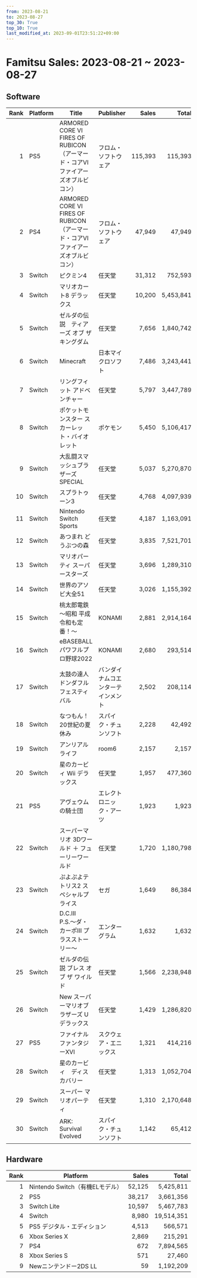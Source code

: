 ```yaml
---
from: 2023-08-21
to: 2023-08-27
top_30: True
top_10: True
last_modified_at: 2023-09-01T23:51:22+09:00
---
```

# Famitsu Sales: 2023-08-21 ~ 2023-08-27
## Software
| Rank | Platform | Title | Publisher | Sales | Total | Rate | New |
| -: | -- | -- | -- | -: | -: | -: | -- |
| 1 | PS5 | ARMORED CORE VI FIRES OF RUBICON（アーマード・コアVI　ファイアーズオブルビコン） | フロム・ソフトウェア | 115,393 | 115,393 | 40% | **New** |
| 2 | PS4 | ARMORED CORE VI FIRES OF RUBICON（アーマード・コアVI　ファイアーズオブルビコン） | フロム・ソフトウェア | 47,949 | 47,949 | 20% | **New** |
| 3 | Switch | ピクミン4 | 任天堂 | 31,312 | 752,593 | 20% |  |
| 4 | Switch | マリオカート8 デラックス | 任天堂 | 10,200 | 5,453,841 | 20% |  |
| 5 | Switch | ゼルダの伝説　ティアーズ オブ ザ キングダム | 任天堂 | 7,656 | 1,840,742 | 20% |  |
| 6 | Switch | Minecraft | 日本マイクロソフト | 7,486 | 3,243,441 | 20% |  |
| 7 | Switch | リングフィット アドベンチャー | 任天堂 | 5,797 | 3,447,789 | 20% |  |
| 8 | Switch | ポケットモンスター スカーレット・バイオレット | ポケモン | 5,450 | 5,106,417 | 20% |  |
| 9 | Switch | 大乱闘スマッシュブラザーズ SPECIAL | 任天堂 | 5,037 | 5,270,870 | 20% |  |
| 10 | Switch | スプラトゥーン3 | 任天堂 | 4,768 | 4,097,939 | 20% |  |
| 11 | Switch | Nintendo Switch Sports | 任天堂 | 4,187 | 1,163,091 | 20% |  |
| 12 | Switch | あつまれ どうぶつの森 | 任天堂 | 3,835 | 7,521,701 | 20% |  |
| 13 | Switch | マリオパーティ スーパースターズ | 任天堂 | 3,696 | 1,289,310 | 20% |  |
| 14 | Switch | 世界のアソビ大全51 | 任天堂 | 3,026 | 1,155,392 | 20% |  |
| 15 | Switch | 桃太郎電鉄 〜昭和 平成 令和も定番！〜 | KONAMI | 2,881 | 2,914,164 | 20% |  |
| 16 | Switch | eBASEBALLパワフルプロ野球2022 | KONAMI | 2,680 | 293,514 | 20% |  |
| 17 | Switch | 太鼓の達人 ドンダフルフェスティバル | バンダイナムコエンターテインメント | 2,502 | 208,114 | 20% |  |
| 18 | Switch | なつもん！ 20世紀の夏休み | スパイク・チュンソフト | 2,228 | 42,492 | 20% |  |
| 19 | Switch | アンリアルライフ | room6 | 2,157 | 2,157 | 80% | **New** |
| 20 | Switch | 星のカービィ Wii デラックス | 任天堂 | 1,957 | 477,360 | 20% |  |
| 21 | PS5 | アヴェウムの騎士団 | エレクトロニック・アーツ | 1,923 | 1,923 | 80% | **New** |
| 22 | Switch | スーパーマリオ 3Dワールド ＋ フューリーワールド | 任天堂 | 1,720 | 1,180,798 | 20% |  |
| 23 | Switch | ぷよぷよテトリス2 スペシャルプライス | セガ | 1,649 | 86,384 | 20% |  |
| 24 | Switch | D.C.III P.S.〜ダ・カーポIII プラスストーリー〜 | エンターグラム | 1,632 | 1,632 | 60% | **New** |
| 25 | Switch | ゼルダの伝説 ブレス オブ ザ ワイルド | 任天堂 | 1,566 | 2,238,948 | 20% |  |
| 26 | Switch | New スーパーマリオブラザーズ U デラックス | 任天堂 | 1,429 | 1,286,820 | 20% |  |
| 27 | PS5 | ファイナルファンタジーXVI | スクウェア・エニックス | 1,321 | 414,216 | 20% |  |
| 28 | Switch | 星のカービィ　ディスカバリー | 任天堂 | 1,313 | 1,052,704 | 20% |  |
| 29 | Switch | スーパー マリオパーティ | 任天堂 | 1,310 | 2,170,648 | 20% |  |
| 30 | Switch | ARK: Survival Evolved | スパイク・チュンソフト | 1,142 | 65,412 | 20% |  |

## Hardware
| Rank | Platform | Sales | Total |
| -: | -- | -: | -: |
| 1 | Nintendo Switch（有機ELモデル） | 52,125 | 5,425,811 |
| 2 | PS5 | 38,217 | 3,661,356 |
| 3 | Switch Lite | 10,597 | 5,467,783 |
| 4 | Switch | 8,980 | 19,514,351 |
| 5 | PS5 デジタル・エディション | 4,513 | 566,571 |
| 6 | Xbox Series X | 2,869 | 215,291 |
| 7 | PS4 | 672 | 7,894,565 |
| 8 | Xbox Series S | 571 | 27,460 |
| 9 | Newニンテンドー2DS LL | 59 | 1,192,209 |